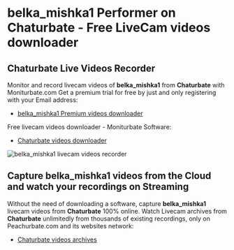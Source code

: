 # belka_mishka1 Performer on Chaturbate - Free LiveCam videos downloader

## Chaturbate Live Videos Recorder

Monitor and record livecam videos of **belka_mishka1** from **Chaturbate** with Moniturbate.com
Get a premium trial for free by just and only registering with your Email address:
* [belka_mishka1 Premium videos downloader](https://moniturbate.com/request-demo-licence-key.html)

Free livecam videos downloader - Moniturbate Software:
* [Chaturbate videos downloader](https://moniturbate.com/moniturbate-download-software.html)

![belka_mishka1 livecam videos recorder](https://peachurnet.com/templates/moniturbate-software.png)


## Capture belka_mishka1 videos from the Cloud and watch your recordings on Streaming

Without the need of downloading a software, capture **belka_mishka1** livecam videos from **Chaturbate** 100% online.
Watch Livecam archives from **Chaturbate** unlimitedly from thousands of existing recordings, only on Peachurbate.com and its websites network:
* [Chaturbate videos archives](https://peachurnet.com/)